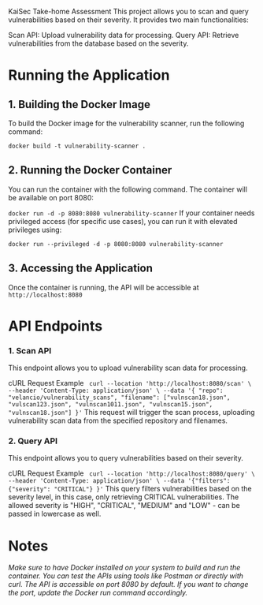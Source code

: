 KaiSec Take-home Assessment
This project allows you to scan and query vulnerabilities based on their severity. 
It provides two main functionalities:

Scan API: Upload vulnerability data for processing.
Query API: Retrieve vulnerabilities from the database based on the severity.

# Running the Application
## 1. Building the Docker Image
To build the Docker image for the vulnerability scanner, run the following command:

`docker build -t vulnerability-scanner .`

## 2. Running the Docker Container
You can run the container with the following command. The container will be available on port 8080:

`docker run -d -p 8080:8080 vulnerability-scanner`
If your container needs privileged access (for specific use cases), you can run it with elevated privileges using:

`docker run --privileged -d -p 8080:8080 vulnerability-scanner`

## 3. Accessing the Application
Once the container is running, the API will be accessible at `http://localhost:8080`

# API Endpoints
### 1. Scan API
This endpoint allows you to upload vulnerability scan data for processing.

cURL Request Example
`
curl --location 'http://localhost:8080/scan' \
--header 'Content-Type: application/json' \
--data '{
  "repo": "velancio/vulnerability_scans",
  "filename": ["vulnscan18.json", "vulscan123.json", "vulnscan1011.json", "vulnscan15.json", "vulnscan18.json"]
}'`
This request will trigger the scan process, uploading vulnerability scan data from the specified repository and filenames.

### 2. Query API
This endpoint allows you to query vulnerabilities based on their severity.

cURL Request Example
`
curl --location 'http://localhost:8080/query' \
--header 'Content-Type: application/json' \
--data '{"filters": 
  {"severity": "CRITICAL"}
}'`
This query filters vulnerabilities based on the severity level, in this case, only retrieving CRITICAL vulnerabilities.
The allowed severity is "HIGH", "CRITICAL", "MEDIUM" and "LOW" - can be passed in lowercase as well.

# **Notes**
*Make sure to have Docker installed on your system to build and run the container.
You can test the APIs using tools like Postman or directly with curl.
The API is accessible on port 8080 by default. If you want to change the port, update the Docker run command accordingly.*





